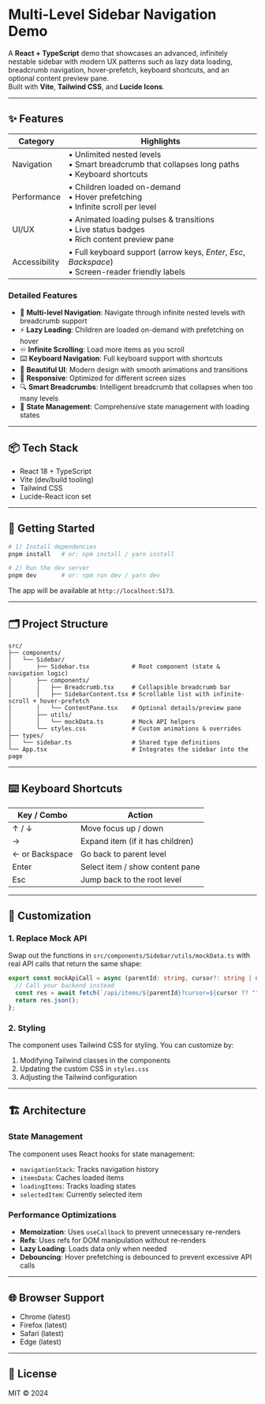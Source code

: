 # Multi-Level Sidebar Navigation Demo

A **React + TypeScript** demo that showcases an advanced, infinitely nestable sidebar with modern UX patterns such as lazy data loading, breadcrumb navigation, hover-prefetch, keyboard shortcuts, and an optional content preview pane.  
Built with **Vite**, **Tailwind CSS**, and **Lucide Icons**.

---

## ✨ Features

| Category        | Highlights                                                                                           |
|-----------------|-------------------------------------------------------------------------------------------------------|
| Navigation      | • Unlimited nested levels<br>• Smart breadcrumb that collapses long paths<br>• Keyboard shortcuts    |
| Performance     | • Children loaded on-demand<br>• Hover prefetching<br>• Infinite scroll per level                     |
| UI/UX           | • Animated loading pulses & transitions<br>• Live status badges<br>• Rich content preview pane        |
| Accessibility   | • Full keyboard support (arrow keys, _Enter_, _Esc_, _Backspace_)<br>• Screen-reader friendly labels |

### Detailed Features

- 🎯 **Multi-level Navigation**: Navigate through infinite nested levels with breadcrumb support
- ⚡ **Lazy Loading**: Children are loaded on-demand with prefetching on hover
- ♾️ **Infinite Scrolling**: Load more items as you scroll
- ⌨️ **Keyboard Navigation**: Full keyboard support with shortcuts
- 🎨 **Beautiful UI**: Modern design with smooth animations and transitions
- 📱 **Responsive**: Optimized for different screen sizes
- 🔍 **Smart Breadcrumbs**: Intelligent breadcrumb that collapses when too many levels
- 💾 **State Management**: Comprehensive state management with loading states

---

## 📦 Tech Stack

* React 18 + TypeScript  
* Vite (dev/build tooling)  
* Tailwind CSS  
* Lucide-React icon set  

---

## 🚀 Getting Started

```bash
# 1) Install dependencies
pnpm install   # or: npm install / yarn install

# 2) Run the dev server
pnpm dev       # or: npm run dev / yarn dev
```

The app will be available at `http://localhost:5173`.

---

## 🗂️ Project Structure

```
src/
├── components/
│   └── Sidebar/
│       ├── Sidebar.tsx            # Root component (state & navigation logic)
│       ├── components/
│       │   ├── Breadcrumb.tsx     # Collapsible breadcrumb bar
│       │   ├── SidebarContent.tsx # Scrollable list with infinite-scroll + hover-prefetch
│       │   └── ContentPane.tsx    # Optional details/preview pane
│       ├── utils/
│       │   └── mockData.ts        # Mock API helpers
│       └── styles.css             # Custom animations & overrides
├── types/
│   └── sidebar.ts                 # Shared type definitions
└── App.tsx                        # Integrates the sidebar into the page
```

---

## ⌨️ Keyboard Shortcuts

| Key / Combo     | Action                           |
|-----------------|----------------------------------|
| ↑ / ↓           | Move focus up / down             |
| →               | Expand item (if it has children) |
| ← or Backspace  | Go back to parent level          |
| Enter           | Select item / show content pane  |
| Esc             | Jump back to the root level      |

---

## 🔧 Customization

### 1. Replace Mock API
Swap out the functions in `src/components/Sidebar/utils/mockData.ts` with real API calls that return the same shape:
```ts
export const mockApiCall = async (parentId: string, cursor?: string | null) => {
  // Call your backend instead
  const res = await fetch(`/api/items/${parentId}?cursor=${cursor ?? ""}`);
  return res.json();
};
```

### 2. Styling
The component uses Tailwind CSS for styling. You can customize by:
1. Modifying Tailwind classes in the components
2. Updating the custom CSS in `styles.css`
3. Adjusting the Tailwind configuration

---

## 🏗️ Architecture

### State Management
The component uses React hooks for state management:
- `navigationStack`: Tracks navigation history
- `itemsData`: Caches loaded items
- `loadingItems`: Tracks loading states
- `selectedItem`: Currently selected item

### Performance Optimizations
- **Memoization**: Uses `useCallback` to prevent unnecessary re-renders
- **Refs**: Uses refs for DOM manipulation without re-renders
- **Lazy Loading**: Loads data only when needed
- **Debouncing**: Hover prefetching is debounced to prevent excessive API calls

---

## 🌐 Browser Support
- Chrome (latest)
- Firefox (latest)
- Safari (latest)
- Edge (latest)

---

## 📜 License
MIT © 2024